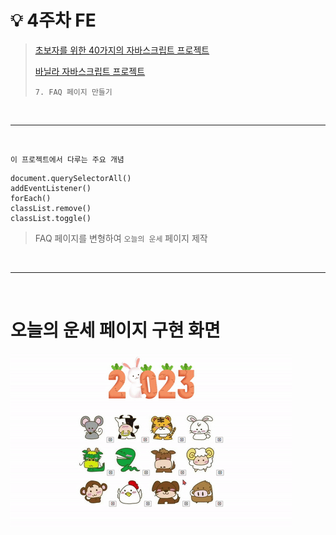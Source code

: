 # 💡 **4주차 FE**

> [초보자를 위한 40가지의 자바스크립트 프로젝트](https://www.freecodecamp.org/korean/news/javascript-projects-for-beginners/#how-to-create-a-restaurant-menu-page)
>
> [바닐라 자바스크립트 프로젝트](https://www.youtube.com/watch?v=3PHXvlpOkf4&t=421s)
>
> `7. FAQ 페이지 만들기`

<br>
<hr>
<br>

`이 프로젝트에서 다루는 주요 개념`

    document.querySelectorAll()
    addEventListener()
    forEach()
    classList.remove()
    classList.toggle()

> FAQ 페이지를 변형하여 `오늘의 운세` 페이지 제작

<br>
<hr>
<br>

# 오늘의 운세 페이지 구현 화면

<img src="pjt-7.gif">